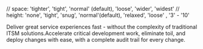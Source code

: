 // space: 'tighter', 'tight', 'normal' (default), 'loose', 'wider', 'widest' 
// height: 'none', 'tight', 'snug', 'normal'(default), 'relaxed', 'loose' , '3' - '10'
<P 
  space="loose"
  height="relaxed"
  color="text-gray-500 dark:text-gray-400"
  >Deliver great service experiences fast - without the complexity of
  traditional ITSM solutions.Accelerate critical development work, eliminate
  toil, and deploy changes with ease, with a complete audit trail for every
  change.
</P>